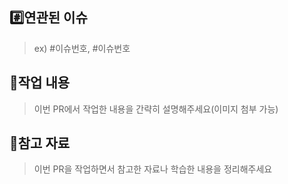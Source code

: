## #️⃣연관된 이슈

> ex) #이슈번호, #이슈번호

## 📝작업 내용

> 이번 PR에서 작업한 내용을 간략히 설명해주세요(이미지 첨부 가능)

## 🔎참고 자료

> 이번 PR을 작업하면서 참고한 자료나 학습한 내용을 정리해주세요
